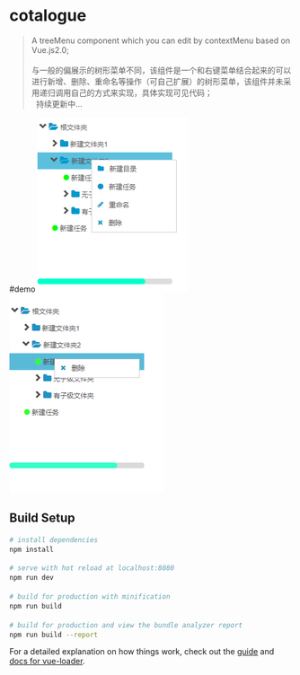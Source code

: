 # cotalogue

> A treeMenu component which you can edit by contextMenu based on Vue.js2.0;<br/>   
> 与一般的偏展示的树形菜单不同，该组件是一个和右键菜单结合起来的可以进行新增、删除、重命名等操作（可自己扩展）的树形菜单，该组件并未采用递归调用自己的方式来实现，具体实现可见代码；<br/>   
> 持续更新中...

#demo
![image](https://github.com/ExcellentJR/editable-treemenu/blob/master/static/lib/img/%E9%92%88%E5%AF%B9%E6%96%87%E4%BB%B6%E5%A4%B9%E7%9A%84%E5%8F%B3%E9%94%AE.png)
![image](https://github.com/ExcellentJR/editable-treemenu/blob/master/static/lib/img/%E9%92%88%E5%AF%B9%E6%96%87%E4%BB%B6%E7%9A%84%E5%8F%B3%E9%94%AE.png)


## Build Setup

``` bash
# install dependencies
npm install

# serve with hot reload at localhost:8080
npm run dev

# build for production with minification
npm run build

# build for production and view the bundle analyzer report
npm run build --report
```

For a detailed explanation on how things work, check out the [guide](http://vuejs-templates.github.io/webpack/) and [docs for vue-loader](http://vuejs.github.io/vue-loader).
